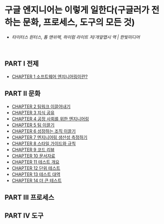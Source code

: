 # 구글 엔지니어는 이렇게 일한다(구글러가 전하는 문화, 프로세스, 도구의 모든 것)
- *타이터스 윈터스, 톰 맨쉬렉, 하이럼 라이트 저/개앞맵시 역 | 한빛미디어*

<br>

## PART I 전제
- [CHAPTER 1 소프트웨어 엔지니어링이란?](ch01.md)

## PART II 문화
- [CHAPTER 2 팀워크 이끌어내기](ch02.md)
- [CHAPTER 3 지식 공유](ch03.md)
- [CHAPTER 4 공정 사회를 위한 엔지니어링](ch04.md)
- [CHAPTER 5 팀 이끌기](ch05.md)
- [CHAPTER 6 성장하는 조직 이끌기](ch06.md)
- [CHAPTER 7 엔지니어링 생산성 측정하기](ch07.md)
- [CHAPTER 8 스타일 가이드와 규칙](ch08.md)
- [CHAPTER 9 코드 리뷰](ch09.md)
- [CHAPTER 10 문서자료](ch10.md)
- [CHAPTER 11 테스트 개요](ch11.md)
- [CHAPTER 12 단위 테스트](ch12.md)
- [CHAPTER 13 테스트 대역](ch13.md)
- [CHAPTER 14 더 큰 테스트](ch14.md)

## PART III 프로세스

## PART IV 도구